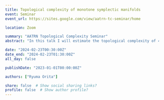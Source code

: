 ```yaml
---
title: Topological complexity of monotone symplectic manifolds
event: Seminar
event_url: https://sites.google.com/view/aatrn-tc-seminar/home

location: Zoom

summary: "AATRN Topological Complexity Seminar"
abstract: "In this talk I will estimate the topological complexity of 4-dimensional spherically monotone manifolds whose Kodaira dimension is not negative infinity."

date: "2024-02-23T00:30:00Z"
date_end: "2024-02-23T01:30:00Z"
all_day: false

publishDate: "2023-01-01T00:00:00Z"

authors: ["Ryuma Orita"]

share: false  # Show social sharing links?
profile: false  # Show author profile?
---
```

